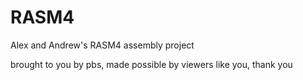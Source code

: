 # RASM4
Alex and Andrew's RASM4 assembly project




brought to you by pbs,
made possible by viewers like you,
thank you
